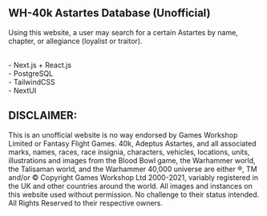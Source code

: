 ## WH-40k Astartes Database (Unofficial)
Using this website, a user may search for a certain Astartes by name, chapter, or allegiance (loyalist or traitor). <br>

<br/>
- Next.js + React.js <br/>
- PostgreSQL <br/>
- TailwindCSS <br/>
- NextUI
<br/>

## DISCLAIMER: 
This is an unofficial website is no way endorsed by Games Workshop
Limited or Fantasy Flight Games. 40k, Adeptus Astartes, and all associated
marks, names, races, race insignia, characters, vehicles, locations,
units, illustrations and images from the Blood Bowl game, the
Warhammer world, the Talisaman world, and the Warhammer 40,000
universe are either ®, TM and/or © Copyright Games Workshop Ltd
2000-2021, variably registered in the UK and other countries around
the world. All images and instances on this website used without
permission. No challenge to their status intended. All Rights Reserved
to their respective owners.
